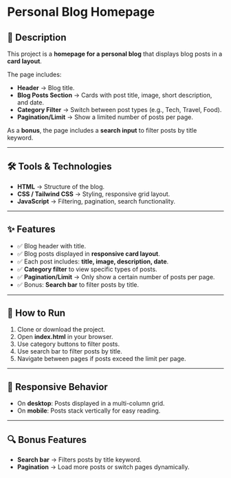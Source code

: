 # Personal Blog Homepage

## 📌 Description

This project is a **homepage for a personal blog** that displays blog posts in a **card layout**.

The page includes:

- **Header** → Blog title.
- **Blog Posts Section** → Cards with post title, image, short description, and date.
- **Category Filter** → Switch between post types (e.g., Tech, Travel, Food).
- **Pagination/Limit** → Show a limited number of posts per page.

As a **bonus**, the page includes a **search input** to filter posts by title keyword.

---

## 🛠️ Tools & Technologies

- **HTML** → Structure of the blog.
- **CSS / Tailwind CSS** → Styling, responsive grid layout.
- **JavaScript** → Filtering, pagination, search functionality.

---

## ✨ Features

- ✅ Blog header with title.
- ✅ Blog posts displayed in **responsive card layout**.
- ✅ Each post includes: **title, image, description, date**.
- ✅ **Category filter** to view specific types of posts.
- ✅ **Pagination/Limit** → Only show a certain number of posts per page.
- ✅ Bonus: **Search bar** to filter posts by title.

---

## 🚀 How to Run

1. Clone or download the project.
2. Open **index.html** in your browser.
3. Use category buttons to filter posts.
4. Use search bar to filter posts by title.
5. Navigate between pages if posts exceed the limit per page.

---

## 📱 Responsive Behavior

- On **desktop**: Posts displayed in a multi-column grid.
- On **mobile**: Posts stack vertically for easy reading.

---

## 🔍 Bonus Features

- **Search bar** → Filters posts by title keyword.
- **Pagination** → Load more posts or switch pages dynamically.
